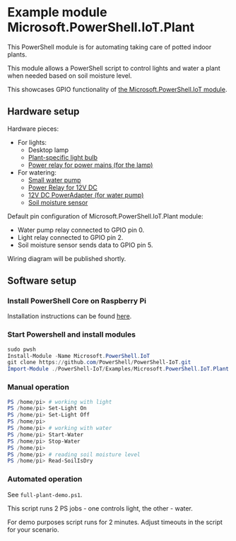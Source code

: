 # Example module Microsoft.PowerShell.IoT.Plant

This PowerShell module is for automating taking care of potted indoor plants.

This module allows a PowerShell script to control lights and water a plant when needed based on soil moisture level.

This showcases GPIO functionality of [the Microsoft.PowerShell.IoT module](../../README.md).

## Hardware setup

Hardware pieces:

* For lights:
  * Desktop lamp
  * [Plant-specific light bulb](https://www.amazon.com/dp/B07567BPVH/ref=sspa_dk_detail_5?psc=1&pd_rd_i=B07567BPVH&pd_rd_wg=5iTv6&pd_rd_r=WYCAF6212XNJ9NQ14E5Q&pd_rd_w=2u0Gj)
  * [Power relay for power mains (for the lamp)](https://www.amazon.com/POWERSWITCHTAIL-COM-PowerSwitch-Tail-II/dp/B00B888VHM/ref=sr_1_1?ie=UTF8&qid=1518818881&sr=8-1)
* For watering:
  * [Small water pump](https://www.adafruit.com/product/1150)
  * [Power Relay for 12V DC](https://www.ebay.com/itm/5V-2-Channel-Relay-Module-Shield-For-Arduino-PIC-ARM-DSP-AVR-Electronic-US/162876526032)
  * [12V DC PowerAdapter (for water pump)](https://www.adafruit.com/product/798)
  * [Soil moisture sensor](https://www.ebay.com/i/122408308563?chn=ps)

Default pin configuration of Microsoft.PowerShell.IoT.Plant module:

* Water pump relay connected to GPIO pin 0.
* Light relay connected to GPIO pin 2.
* Soil moisture sensor sends data to GPIO pin 5.

Wiring diagram will be published shortly.

## Software setup

### Install PowerShell Core on Raspberry Pi

Installation instructions can be found [here](https://github.com/MicrosoftDocs/PowerShell-Docs/blob/d5263484cf6f29148b6e07c7b3e1d9376a5fd635/reference/docs-conceptual/install/install-raspbian.md#raspberry-pi-os).

### Start Powershell and install modules

```powershell
sudo pwsh
Install-Module -Name Microsoft.PowerShell.IoT
git clone https://github.com/PowerShell/PowerShell-IoT.git
Import-Module ./PowerShell-IoT/Examples/Microsoft.PowerShell.IoT.Plant
```

### Manual operation

```powershell
PS /home/pi> # working with light
PS /home/pi> Set-Light On
PS /home/pi> Set-Light Off
PS /home/pi>
PS /home/pi> # working with water
PS /home/pi> Start-Water
PS /home/pi> Stop-Water
PS /home/pi>
PS /home/pi> # reading soil moisture level
PS /home/pi> Read-SoilIsDry
```

### Automated operation

See `full-plant-demo.ps1`.

This script runs 2 PS jobs - one controls light, the other - water.

For demo purposes script runs for 2 minutes. Adjust timeouts in the script for your scenario.
